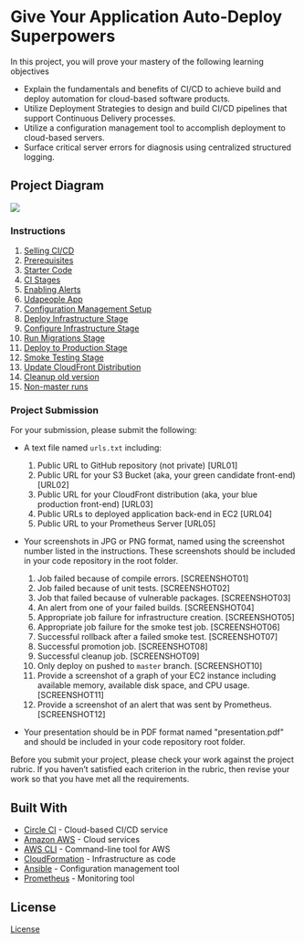 # Give Your Application Auto-Deploy Superpowers

In this project, you will prove your mastery of the following learning objectives

- Explain the fundamentals and benefits of CI/CD to achieve build and deploy automation for cloud-based software products.
- Utilize Deployment Strategies to design and build CI/CD pipelines that support Continuous Delivery processes.
- Utilize a configuration management tool to accomplish deployment to cloud-based servers.
- Surface critical server errors for diagnosis using centralized structured logging.

## Project Diagram

![](./assets/full-project-diagram.jpg)

### Instructions

1. [Selling CI/CD](instructions/1-selling-cicd.md)
2. [Prerequisites](instructions/2-prerequisites.md)
3. [Starter Code](instructions/3-starter-code.md)
4. [CI Stages](instructions/4-ci-stages.md)
5. [Enabling Alerts](instructions/5-enabling-alerts.md)
6. [Udapeople App](instructions/6-udapeople-app.md)
7. [Configuration Management Setup](instructions/7-configuration-management-setup.md)
8. [Deploy Infrastructure Stage](instructions/8-deploy-infrastructure-stage.md)
9. [Configure Infrastructure Stage](instructions/9-configure-infrastructure-stage.md)
10. [Run Migrations Stage](instructions/10-run-migrations-stage.md)
11. [Deploy to Production Stage](instructions/11-deploy-to-production.md)
12. [Smoke Testing Stage](instructions/12-smoke-testing.md)
13. [Update CloudFront Distribution](instructions/13-update-cloudfront-distribution.md)
14. [Cleanup old version](instructions/14-cleanup.md)
15. [Non-master runs](instructions/15-non-master-runs.md)

### Project Submission

For your submission, please submit the following:

- A text file named `urls.txt` including:
  1. Public URL to GitHub repository (not private) [URL01]
  1. Public URL for your S3 Bucket (aka, your green candidate front-end) [URL02]
  1. Public URL for your CloudFront distribution (aka, your blue production front-end) [URL03]
  1. Public URLs to deployed application back-end in EC2 [URL04]
  1. Public URL to your Prometheus Server [URL05]
- Your screenshots in JPG or PNG format, named using the screenshot number listed in the instructions. These screenshots should be included in your code repository in the root folder.

  1. Job failed because of compile errors. [SCREENSHOT01]
  1. Job failed because of unit tests. [SCREENSHOT02]
  1. Job that failed because of vulnerable packages. [SCREENSHOT03]
  1. An alert from one of your failed builds. [SCREENSHOT04]
  1. Appropriate job failure for infrastructure creation. [SCREENSHOT05]
  1. Appropriate job failure for the smoke test job. [SCREENSHOT06]
  1. Successful rollback after a failed smoke test. [SCREENSHOT07]
  1. Successful promotion job. [SCREENSHOT08]
  1. Successful cleanup job. [SCREENSHOT09]
  1. Only deploy on pushed to `master` branch. [SCREENSHOT10]
  1. Provide a screenshot of a graph of your EC2 instance including available memory, available disk space, and CPU usage. [SCREENSHOT11]
  1. Provide a screenshot of an alert that was sent by Prometheus. [SCREENSHOT12]

- Your presentation should be in PDF format named "presentation.pdf" and should be included in your code repository root folder.

Before you submit your project, please check your work against the project rubric. If you haven’t satisfied each criterion in the rubric, then revise your work so that you have met all the requirements.

## Built With

- [Circle CI](www.circleci.com) - Cloud-based CI/CD service
- [Amazon AWS](https://aws.amazon.com/) - Cloud services
- [AWS CLI](https://aws.amazon.com/cli/) - Command-line tool for AWS
- [CloudFormation](https://aws.amazon.com/cloudformation/) - Infrastructure as code
- [Ansible](https://www.ansible.com/) - Configuration management tool
- [Prometheus](https://prometheus.io/) - Monitoring tool

## License

[License](LICENSE.md)
